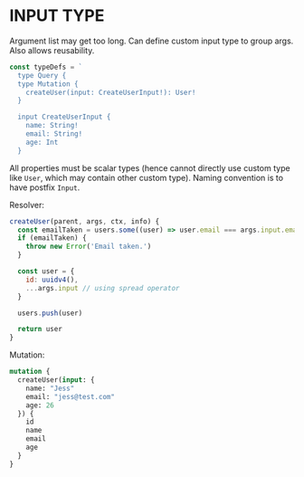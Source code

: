 # INPUT TYPE

Argument list may get too long. Can define custom input type to group args. Also allows reusability.

```javascript
const typeDefs = `
  type Query {
  type Mutation {
    createUser(input: CreateUserInput!): User!
  }

  input CreateUserInput {
    name: String!
    email: String!
    age: Int
  }
```

All properties must be scalar types (hence cannot directly use custom type like `User`, which may contain other custom type). Naming convention is to have postfix `Input`.

Resolver:

```javascript
createUser(parent, args, ctx, info) {
  const emailTaken = users.some((user) => user.email === args.input.email)
  if (emailTaken) {
    throw new Error('Email taken.')
  }

  const user = {
    id: uuidv4(),
    ...args.input // using spread operator
  }

  users.push(user)

  return user
}
```

Mutation:

```graphql
mutation {
  createUser(input: {
    name: "Jess"
    email: "jess@test.com"
    age: 26
  }) {
    id
    name
    email
    age
  }
}
```
